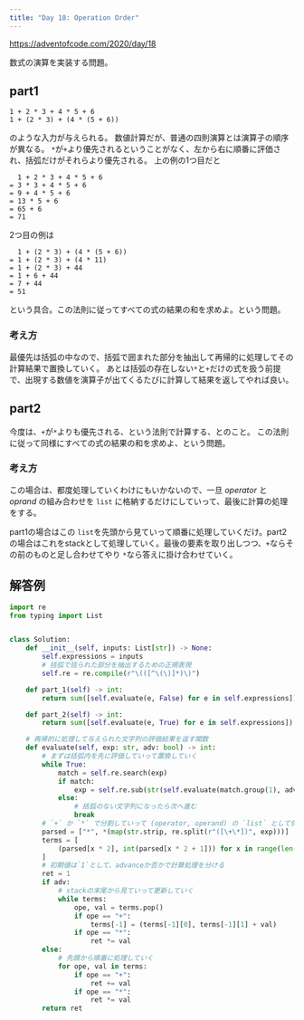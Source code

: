 ```yaml
---
title: "Day 18: Operation Order"
---
```


https://adventofcode.com/2020/day/18

数式の演算を実装する問題。


## part1

```
1 + 2 * 3 + 4 * 5 + 6
1 + (2 * 3) + (4 * (5 + 6))
```

のような入力が与えられる。
数値計算だが、普通の四則演算とは演算子の順序が異なる。
`*`が`+`より優先されるということがなく、左から右に順番に評価され、括弧だけがそれらより優先される。
上の例の1つ目だと 

```
  1 + 2 * 3 + 4 * 5 + 6
= 3 * 3 + 4 * 5 + 6
= 9 + 4 * 5 + 6
= 13 * 5 + 6
= 65 + 6
= 71
```

2つ目の例は

```
  1 + (2 * 3) + (4 * (5 + 6))
= 1 + (2 * 3) + (4 * 11)
= 1 + (2 * 3) + 44
= 1 + 6 + 44
= 7 + 44
= 51
```

という具合。この法則に従ってすべての式の結果の和を求めよ。という問題。


### 考え方

最優先は括弧の中なので、括弧で囲まれた部分を抽出して再帰的に処理してその計算結果で置換していく。
あとは括弧の存在しない`*`と`+`だけの式を扱う前提で、出現する数値を演算子が出てくるたびに計算して結果を返してやれば良い。


## part2

今度は、`+`が`*`よりも優先される、という法則で計算する、とのこと。
この法則に従って同様にすべての式の結果の和を求めよ、という問題。


### 考え方

この場合は、都度処理していくわけにもいかないので、一旦 *operator* と *oprand* の組み合わせを `list` に格納するだけにしていって、最後に計算の処理をする。

part1の場合はこの `list`を先頭から見ていって順番に処理していくだけ。part2の場合はこれをstackとして処理していく。最後の要素を取り出しつつ、`+`ならその前のものと足し合わせてやり `*`なら答えに掛け合わせていく。



## 解答例

```python
import re
from typing import List


class Solution:
    def __init__(self, inputs: List[str]) -> None:
        self.expressions = inputs
        # 括弧で括られた部分を抽出するための正規表現
        self.re = re.compile(r"\(([^\(\)]*)\)")

    def part_1(self) -> int:
        return sum([self.evaluate(e, False) for e in self.expressions])

    def part_2(self) -> int:
        return sum([self.evaluate(e, True) for e in self.expressions])

    # 再帰的に処理して与えられた文字列の評価結果を返す関数
    def evaluate(self, exp: str, adv: bool) -> int:
        # まずは括弧内を先に評価していって置換していく
        while True:
            match = self.re.search(exp)
            if match:
                exp = self.re.sub(str(self.evaluate(match.group(1), adv)), exp, count=1)
            else:
                # 括弧のない文字列になったら次へ進む
                break
        # `+` か `*` で分割していって (operator, operand) の `list` として保持
        parsed = ["*", *(map(str.strip, re.split(r"([\+\*])", exp)))]
        terms = [
            (parsed[x * 2], int(parsed[x * 2 + 1])) for x in range(len(parsed) // 2)
        ]
        # 初期値は`1`として、advanceか否かで計算処理を分ける
        ret = 1
        if adv:
            # stackの末尾から見ていって更新していく
            while terms:
                ope, val = terms.pop()
                if ope == "+":
                    terms[-1] = (terms[-1][0], terms[-1][1] + val)
                if ope == "*":
                    ret *= val
        else:
            # 先頭から順番に処理していく
            for ope, val in terms:
                if ope == "+":
                    ret += val
                if ope == "*":
                    ret *= val
        return ret
```
